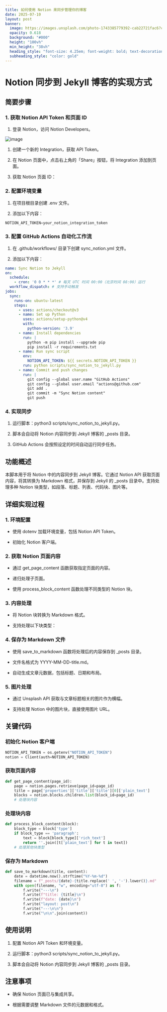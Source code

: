 ```yaml
---
title: 如何使用 Notion 来同步管理你的博客
date: 2025-07-10
layout: post
banner:
  image: https://images.unsplash.com/photo-1743385779392-cab22721fac6?crop=entropy&cs=tinysrgb&fit=max&fm=jpg&ixid=M3w2OTIwMzJ8MHwxfHJhbmRvbXx8fHx8fHx8fDE3NTIxODYwNzh8&ixlib=rb-4.1.0&q=80&w=1080
  opacity: 0.618
  background: "#000"
  height: "100vh"
  min_height: "38vh"
  heading_style: "font-size: 4.25em; font-weight: bold; text-decoration: underline"
  subheading_style: "color: gold"
---
```


# Notion 同步到 Jekyll 博客的实现方式

## 简要步骤

### 1. 获取 Notion API Token 和页面 ID

1. 登录 Notion，访问 Notion Developers。

![image](https://prod-files-secure.s3.us-west-2.amazonaws.com/a7a0cc5a-89b9-4cda-8686-1fba0ca52f40/d19c1afe-dea5-4312-9333-786b0ba83054/image.png?X-Amz-Algorithm=AWS4-HMAC-SHA256&X-Amz-Content-Sha256=UNSIGNED-PAYLOAD&X-Amz-Credential=ASIAZI2LB466SGEJGXRI%2F20250710%2Fus-west-2%2Fs3%2Faws4_request&X-Amz-Date=20250710T222118Z&X-Amz-Expires=3600&X-Amz-Security-Token=IQoJb3JpZ2luX2VjEL3%2F%2F%2F%2F%2F%2F%2F%2F%2F%2FwEaCXVzLXdlc3QtMiJHMEUCIDrqKT2d2N72srToRz3wpBBvHzVE%2Fb4mzfJoA2f4cO6hAiEA6PJviT1GXuICIJVHa3XyhneH2FwOR8OO5A3tBtnIz54qiAQIxv%2F%2F%2F%2F%2F%2F%2F%2F%2F%2FARAAGgw2Mzc0MjMxODM4MDUiDA2Mw9a4D4NHf2SM8ircA%2BcxBz%2FkQ%2BqMKwp3PxPZ%2FBQLT0TUqLquxzhoLVqbfllnjCDYf8TTxC4EC4UynibCYDwadtP5VuABQn1Qmr068U96q2hyoYpQUi%2FNxOrCZ%2BkVr0N6U0CT9Y6bp%2FvKrjSY8BFzFtcjb9Me4BeSgd4aW2gPNk6%2F2n6JOMJwRRq6g%2B%2FORMwPdO1QkC%2FpwoHUFTtVn0p1ykdYQ%2FRUrU1oW3aPco4h%2Bn25JwI4iDlCBEoXk8fcHyYBXTiuA9yp5YXrJ7U%2B5cnvzlRaGJ8fAE9vrVl%2FIyi70pMthRjFgkxy9uufRGvNahRgEb%2FvvP%2BQ6UGCfIEPDZipODiXekRXwnTXJVkR9a4uP44piU58lxhGrkn76GUSktyPk2KV0dDzdAZOK%2B7x5k4ZN0ddzRXSRCUBDh1VXcMdTQ6mla0dE1Tpu%2Fixckgfvx%2Bxt0H0nenVEQGIRXng0wj71Fx2CV6TyWakYs72a0H47AsbuhJvg09ToaGWP2kI4OUVDGidsrDGF%2BqFx8jOUAgu96XHkb2TvjnRKnn7Y%2FMGSnAAbP7Ue0SUCy3EmIPpWgQb4qBR9R8mEijKzIuRTlU7VIL%2Bj1QtmfWnX0Ldkw%2FJB37cNLs5kNKct4%2B88KlrkSMbvUmPiryk9EF7MKHNwMMGOqUBYy0iRFjGp2A3lMz%2FqqlKmPEofw9nzL5bTVCaJ%2B9kUMNDrxgLa1czv8C%2BR1RewESr1y3PR9j2ru1BCCUbfkWP%2F76XP7J3GKly%2BkZ%2Fk6X7VfTJs4M6r%2FrVzdVC%2F5SYgN7XnvwnJTvTOleCvQBt4USKujLR5coJcqPa9xmaCZlPN0NaJqK3XSOQv6i3fJCbmAhqJ13mku2iJE%2BrARtDZAECN1COrmj6&X-Amz-Signature=d64139f75161d1819e4a4c233fa9c23370479bbd568d08a1c4d6a1c63aa61355&X-Amz-SignedHeaders=host&x-amz-checksum-mode=ENABLED&x-id=GetObject)

1. 创建一个新的 Integration，获取 API Token。

1. 在 Notion 页面中，点击右上角的「Share」按钮，将 Integration 添加到页面。

1. 获取 Notion 页面 ID：


### 2. 配置环境变量

1. 在项目根目录创建 .env 文件。

1. 添加以下内容：

```javascript
NOTION_API_TOKEN=your_notion_integration_token
```

### 3. 配置 GitHub Actions 自动化工作流

1. 在 .github/workflows/ 目录下创建 sync_notion.yml 文件。

1. 添加以下内容：

```yaml
name: Sync Notion to Jekyll
on:
  schedule:
    - cron: '0 0 * * *' # 每天 UTC 时间 00:00（北京时间 08:00）运行
  workflow_dispatch: # 支持手动触发
jobs:
  sync:
    runs-on: ubuntu-latest
    steps:
      - uses: actions/checkout@v3
      - name: Set up Python
        uses: actions/setup-python@v4
        with:
          python-version: '3.9'
      - name: Install dependencies
        run: |
          python -m pip install --upgrade pip
          pip install -r requirements.txt
      - name: Run sync script
        env:
          NOTION_API_TOKEN: ${{ secrets.NOTION_API_TOKEN }}
        run: python scripts/sync_notion_to_jekyll.py
      - name: Commit and push changes
        run: |
          git config --global user.name "GitHub Actions"
          git config --global user.email "actions@github.com"
          git add .
          git commit -m "Sync Notion content"
          git push
```

### 4. 实现同步

1. 运行脚本：python3 scripts/sync_notion_to_jekyll.py。

1. 脚本会自动将 Notion 内容同步到 Jekyll 博客的 _posts 目录。

1. GitHub Actions 会按照设定的时间自动运行同步任务。

## 功能概述

本脚本用于将 Notion 中的内容同步到 Jekyll 博客。它通过 Notion API 获取页面内容，将其转换为 Markdown 格式，并保存到 Jekyll 的 _posts 目录中。支持处理多种 Notion 块类型，如段落、标题、列表、代码块、图片等。

## 详细实现过程

### 1. 环境配置

- 使用 dotenv 加载环境变量，包括 Notion API Token。

- 初始化 Notion 客户端。

### 2. 获取 Notion 页面内容

- 通过 get_page_content 函数获取指定页面的内容。

- 递归处理子页面。

- 使用 process_block_content 函数处理不同类型的 Notion 块。

### 3. 内容处理

- 将 Notion 块转换为 Markdown 格式。

- 支持处理以下块类型：


### 4. 保存为 Markdown 文件

- 使用 save_to_markdown 函数将处理后的内容保存到 _posts 目录。

- 文件名格式为 YYYY-MM-DD-title.md。

- 自动生成文章元数据，包括标题、日期和布局。

### 5. 图片处理

- 通过 Unsplash API 获取与文章标题相关的图片作为横幅。

- 支持处理 Notion 中的图片块，直接使用图片 URL。

## 关键代码

### 初始化 Notion 客户端

```python
NOTION_API_TOKEN = os.getenv("NOTION_API_TOKEN")
notion = Client(auth=NOTION_API_TOKEN)
```

### 获取页面内容

```python
def get_page_content(page_id):
    page = notion.pages.retrieve(page_id=page_id)
    title = page['properties']['title']['title'][0]['plain_text']
    blocks = notion.blocks.children.list(block_id=page_id)
    # 处理块内容
```

### 处理块内容

```python
def process_block_content(block):
    block_type = block['type']
    if block_type == 'paragraph':
        text = block[block_type]['rich_text']
        return ''.join([t['plain_text'] for t in text])
    # 处理其他块类型
```

### 保存为 Markdown

```python
def save_to_markdown(title, content):
    date = datetime.now().strftime("%Y-%m-%d")
    filename = f"_posts/{date}-{title.replace(' ', '-').lower()}.md"
    with open(filename, "w", encoding="utf-8") as f:
        f.write("---\n")
        f.write(f"title: {title}\n")
        f.write(f"date: {date}\n")
        f.write("layout: post\n")
        f.write("---\n\n")
        f.write("\n\n".join(content))
```

## 使用说明

1. 配置 Notion API Token 和环境变量。

1. 运行脚本：python3 scripts/sync_notion_to_jekyll.py。

1. 脚本会自动将 Notion 内容同步到 Jekyll 博客的 _posts 目录。

## 注意事项

- 确保 Notion 页面已与集成共享。

- 根据需要调整 Markdown 文件的元数据和格式。